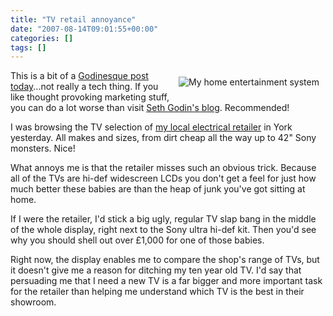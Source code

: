 ```yaml
---
title: "TV retail annoyance"
date: "2007-08-14T09:01:55+00:00"
categories: []
tags: []
---
```


<a href="http://techteapot.com/wp-content/uploads/2007/08/mytv_s.jpg" title="My home entertainment system"><img src="http://techteapot.com/wp-content/uploads/2007/08/mytv_s.jpg" alt="My home entertainment system" style="margin: 10px" align="right" /></a>

This is a bit of a <a href="http://sethgodin.typepad.com/seths_blog/2007/08/is-good-enough-.html">Godinesque post today</a>...not really a tech thing. If you like thought provoking marketing stuff, you can do a lot worse than visit <a href="http://sethgodin.typepad.com/seths_blog/">Seth Godin's blog</a>. Recommended!

I was browsing the TV selection of <a href="http://www.currys.co.uk/">my local electrical retailer</a> in York yesterday. All makes and sizes, from dirt cheap all the way up to 42" Sony monsters. Nice!

What annoys me is that the retailer misses such an obvious trick. Because all of the TVs are hi-def widescreen LCDs you don't get a feel for just how much better these babies are than the heap of junk you've got sitting at home.

If I were the retailer, I'd stick a big ugly, regular TV slap bang in the middle of the whole display, right next to the Sony ultra hi-def kit. Then you'd see why you should shell out over £1,000 for one of those babies.

Right now, the display enables me to compare the shop's range of TVs, but it doesn't give me a reason for ditching my ten year old TV. I'd say that persuading me that I need a new TV is a far bigger and more important task for the retailer than helping me understand which TV is the best in their showroom.
